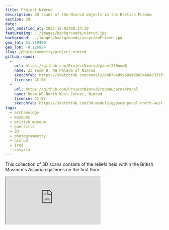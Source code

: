 ```yaml
---
title: Project Nimrud
description: 3D scans of the Nimrud objects in the British Museum
section: 3d
date:
last_modified_at: 2023-12-02T08:34:10
featuredImg: ../images/backgrounds/nimrud.jpg
background: ../images/backgrounds/assyrianFrieze.jpg
geo_lat: 51.519400
geo_lon: -0.126924
slug: /photogrammetry/project-nimrud
github_repos:
  -
    url: https://github.com/ProjectNimrud/panel23RoomB
    name: 23 room B, NW Palace of Nimrud
    sketchfab: https://sketchfab.com/models/d4b7c4d9a6094d9684604c337ff8f283
    license: CC-BY
  -
    url: https://github.com/ProjectNimrud/roomWGcornerPanel
    name: Room WG North West Corner, Nimrud
    license: CC-BY
    sketchfab: https://sketchfab.com/3d-models/gypsum-panel-north-west-palace-room-wg-1bb798ca75b840688d9be8d496f9665b
tags:
  - archaeology
  - museums
  - british museum
  - guerrilla
  - 3D
  - photogrammetry
  - nimrud
  - iraq
  - assyria
---
```


This collection of 3D scans consists of the reliefs held within the British Museum's Assyrian galleries on the first floor.

<div class="ratio  ratio-1x1 mb-3">
  <iframe title="A 3D model playlist of models of the BM Nimrud sculptures"  src="https://sketchfab.com/playlists/embed?collection=04119c6784c9435a8e29cd9fa3753be0"  allow="autoplay; fullscreen; vr" mozallowfullscreen="true" webkitallowfullscreen="true"></iframe>
</div>
